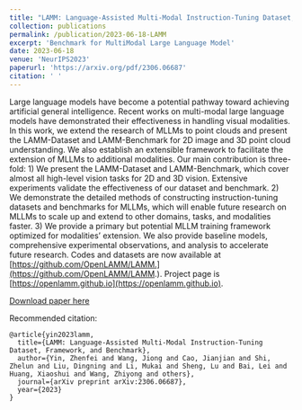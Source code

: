 ```yaml
---
title: "LAMM: Language-Assisted Multi-Modal Instruction-Tuning Dataset, Framework, and Benchmark"
collection: publications
permalink: /publication/2023-06-18-LAMM
excerpt: 'Benchmark for MultiModal Large Language Model'
date: 2023-06-18
venue: 'NeurIPS2023'
paperurl: 'https://arxiv.org/pdf/2306.06687'
citation: ' '
---
```


Large language models have become a potential pathway toward achieving artificial general intelligence. Recent works on multi-modal large language models have demonstrated their effectiveness in handling visual modalities. In this work, we extend the research of MLLMs to point clouds and present the LAMM-Dataset and LAMM-Benchmark for 2D image and 3D point cloud understanding. We also establish an extensible framework to facilitate the extension of MLLMs to additional modalities. Our main contribution is three-fold: 1) We present the LAMM-Dataset and LAMM-Benchmark, which cover almost all high-level vision tasks for 2D and 3D vision. Extensive experiments validate the effectiveness of our dataset and benchmark. 2) We demonstrate the detailed methods of constructing instruction-tuning datasets and benchmarks for MLLMs, which will enable future research on MLLMs to scale up and extend to other domains, tasks, and modalities faster. 3) We provide a primary but potential MLLM training framework optimized for modalities’ extension. We also provide baseline models, comprehensive experimental observations, and analysis to accelerate future research. Codes and datasets are now available at [https://github.com/OpenLAMM/LAMM.](https://github.com/OpenLAMM/LAMM.). Project page is [https://openlamm.github.io](https://openlamm.github.io).

[Download paper here](https://arxiv.org/pdf/2306.06687)

Recommended citation:  

```
@article{yin2023lamm,
  title={LAMM: Language-Assisted Multi-Modal Instruction-Tuning Dataset, Framework, and Benchmark},
  author={Yin, Zhenfei and Wang, Jiong and Cao, Jianjian and Shi, Zhelun and Liu, Dingning and Li, Mukai and Sheng, Lu and Bai, Lei and Huang, Xiaoshui and Wang, Zhiyong and others},
  journal={arXiv preprint arXiv:2306.06687},
  year={2023}
}
```